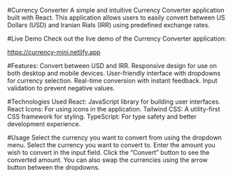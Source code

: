 #Currency Converter
A simple and intuitive Currency Converter application built with React. This application allows users to easily convert between US Dollars (USD) and Iranian Rials (IRR) using predefined exchange rates.

#Live Demo
Check out the live demo of the Currency Converter application:

https://currency-mini.netlify.app

#Features:
Convert between USD and IRR.
Responsive design for use on both desktop and mobile devices.
User-friendly interface with dropdowns for currency selection.
Real-time conversion with instant feedback.
Input validation to prevent negative values.

#Technologies Used
React: JavaScript library for building user interfaces.
React Icons: For using icons in the application.
Tailwind CSS: A utility-first CSS framework for styling.
TypeScript: For type safety and better development experience.

#Usage
Select the currency you want to convert from using the dropdown menu.
Select the currency you want to convert to.
Enter the amount you wish to convert in the input field.
Click the “Convert” button to see the converted amount.
You can also swap the currencies using the arrow button between the dropdowns.
